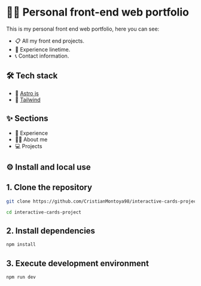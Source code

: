 # 👨‍💻 Personal front-end web portfolio
This is my personal front end web portfolio, here you can see:
- 📋 All my front end projects.
- 💼 Experience linetime.
- 📞 Contact information.

## 🛠️ Tech stack

- 🚀 [Astro js](https://astro.build)
- 💅 [Tailwind](https://tailwindcss.com)

## ✨ Sections

- 💼 Experience
- 🧔‍♂️ About me
- 💻 Projects

## ⚙️ Install and local use
## 1. Clone the repository
```bash
git clone https://github.com/CristianMontoya98/interactive-cards-project.git
```
```bash
cd interactive-cards-project
```
## 2. Install dependencies
```bash
npm install
```
## 3. Execute development environment
```bash
npm run dev
```

